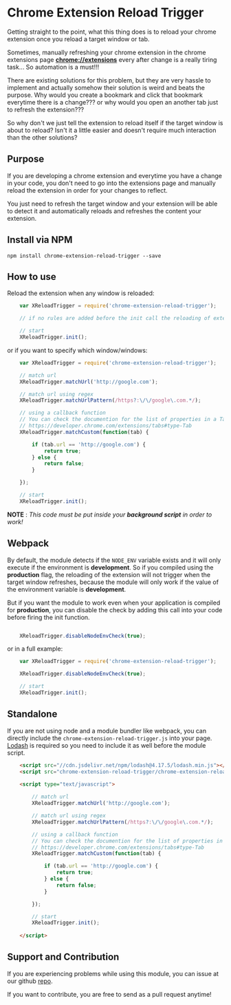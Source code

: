 # Chrome Extension Reload Trigger

Getting straight to the point, what this thing does is to reload your chrome extension once you reload a target window or tab.

Sometimes, manually refreshing your chrome extension in the chrome extensions page [**chrome://extensions**](chrome://extensions) every after change is a really tiring task... So automation is a must!!!

There are existing solutions for this problem, but they are very hassle to implement and actually somehow their solution is weird and beats the purpose. Why would you create a bookmark and click that bookmark everytime there is a change??? or why would you open an another tab just to refresh the extension???

So why don't we just tell the extension to reload itself if the target window is about to reload? Isn't it a little easier and doesn't require much interaction than the other solutions?


## Purpose

If you are developing a chrome extension and everytime you have a change in your code, you don't need to go into the extensions page and manually reload the extension in order for your changes to reflect. 

You just need to refresh the target window and your extension will be able to detect it and automatically reloads and refreshes the content your extension.




## Install via NPM

    npm install chrome-extension-reload-trigger --save

## How to use

Reload the extension when any window is reloaded:

```javascript
    var XReloadTrigger = require('chrome-extension-reload-trigger');

    // if no rules are added before the init call the reloading of extension will trigger if any window is refreshed.

    // start
    XReloadTrigger.init();
```

or if you want to specify which window/windows:

```javascript
    var XReloadTrigger = require('chrome-extension-reload-trigger');

    // match url 
    XReloadTrigger.matchUrl('http://google.com');

    // match url using regex
    XReloadTrigger.matchUrlPattern(/https?:\/\/google\.com.*/);

    // using a callback function
    // You can check the documention for the list of properties in a Tab object
    // https://developer.chrome.com/extensions/tabs#type-Tab
    XReloadTrigger.matchCustom(function(tab) {

        if (tab.url == 'http://google.com') {
            return true;
        } else {
            return false;
        }

    });

    // start
    XReloadTrigger.init();
```

**NOTE** : *This code must be put inside your **background script** in order to work!*

## Webpack

By default, the module detects if the `NODE_ENV` variable exists and it will only execute if the environment is **development**. So if you compiled using the **production** flag, the reloading of the extension will not trigger when the target window refreshes, because the module will only work if the value of the environment variable is **development**.

But if you want the module to work even when your application is compiled for **production**, you can disable the check by adding this call into your code before firing the init function.

```javascript

    XReloadTrigger.disableNodeEnvCheck(true);

```

or in a full example:

```javascript
    var XReloadTrigger = require('chrome-extension-reload-trigger');

    XReloadTrigger.disableNodeEnvCheck(true);

    // start
    XReloadTrigger.init();
```

## Standalone

If you are not using node and a module bundler like webpack, you can directly include the `chrome-extension-reload-trigger.js` into your page. [Lodash](https://lodash.com/) is required so you need to include it as well before the module script.

```html
    <script src="//cdn.jsdelivr.net/npm/lodash@4.17.5/lodash.min.js"></script>
    <script src="chrome-extension-reload-trigger/chrome-extension-reload-trigger.js"></script>

    <script type="text/javascript">
    
        // match url 
        XReloadTrigger.matchUrl('http://google.com');

        // match url using regex
        XReloadTrigger.matchUrlPattern(/https?:\/\/google\.com.*/);

        // using a callback function
        // You can check the documention for the list of properties in a Tab object
        // https://developer.chrome.com/extensions/tabs#type-Tab
        XReloadTrigger.matchCustom(function(tab) {

            if (tab.url == 'http://google.com') {
                return true;
            } else {
                return false;
            }

        });

        // start
        XReloadTrigger.init();
    
    </script>

```

## Support and Contribution

If you are experiencing problems while using this module, you can issue at our github [repo](https://github.com/WisdomSky/chrome-extension-reload-trigger/issues).

If you want to contribute, you are free to send as a pull request anytime!